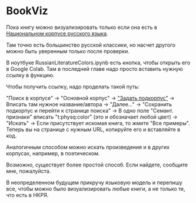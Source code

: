 # BookViz

Пока книгу можно визуализировать только если она есть в [Национальном корпусе русского языка](https://ruscorpora.ru/).

Там точно есть большинство русской классики, но насчет другого можно быть уверенным только после проверки.

В ноутбуке RussianLiteratureColors.ipynb есть кнопка, чтобы открыть его в Google Colab.
Там в последней главе надо просто вставить нужную ссылку в функцию.

Чтобы получить ссылку, надо проделать такой путь:

"Поиск в корпусе" -> "Основной корпус" -> ["Задать подкорпус"](https://ruscorpora.ru/new/mycorpora-main.html) -> Вписать там нужное название/автора ->
"Далее..." -> "Сохранить подкорпус и перейти к странице поиска" -> В одно поле "Семант. признаки" вписать "t:physq:color" (это и обозначает любой цвет) ->
"Искать" -> Если присутствует искомая книга, то жмите "Все примеры". Теперь вы на странице с нужным URL, копируйте его и вставляйте в код.

Аналогичным способом можно искать произведения и в других корпусах, например, в поэтическом.

Возможно, существует более простой способ. Если найдете, сообщите мне, пожалуйста.

В неопределенном будущем прикручу языковую модель и перепишу все, чтобы можно было визуализировать любые книги, а не только те, что есть в НКРЯ.
